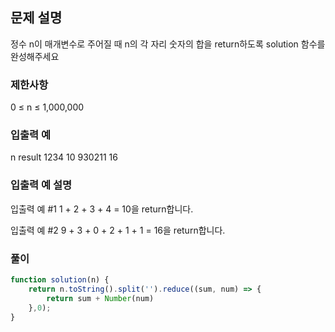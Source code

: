 ## 문제 설명

정수 n이 매개변수로 주어질 때 n의 각 자리 숫자의 합을 return하도록 solution 함수를 완성해주세요

### 제한사항

0 ≤ n ≤ 1,000,000

### 입출력 예

n result
1234 10
930211 16

### 입출력 예 설명

입출력 예 #1
1 + 2 + 3 + 4 = 10을 return합니다.

입출력 예 #2
9 + 3 + 0 + 2 + 1 + 1 = 16을 return합니다.

### 풀이

```javaScript
function solution(n) {
    return n.toString().split('').reduce((sum, num) => {
        return sum + Number(num)
    },0);
}
```
